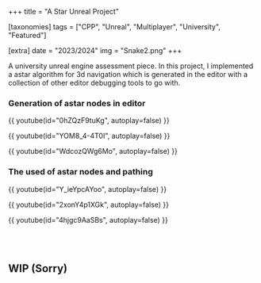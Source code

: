 +++
title = "A Star Unreal Project"

[taxonomies]
tags = ["CPP", "Unreal", "Multiplayer", "University", "Featured"]

[extra]
date = "2023/2024"
img = "Snake2.png"
+++

A university unreal engine assessment piece. In this project, I implemented a astar algorithm for 3d navigation which is
generated in the editor with a collection of other editor debugging tools to go with.

### Generation of astar nodes in editor

{{ youtube(id="0hZQzF9tuKg", autoplay=false) }}

{{ youtube(id="YOM8_4-4T0I", autoplay=false) }}

{{ youtube(id="WdcozQWg6Mo", autoplay=false) }}

### The used of astar nodes and pathing

{{ youtube(id="Y_ieYpcAYoo", autoplay=false) }}

{{ youtube(id="2xonY4p1XGk", autoplay=false) }}

{{ youtube(id="4hjgc9AaSBs", autoplay=false) }}



<br><br>

## WIP (Sorry)

